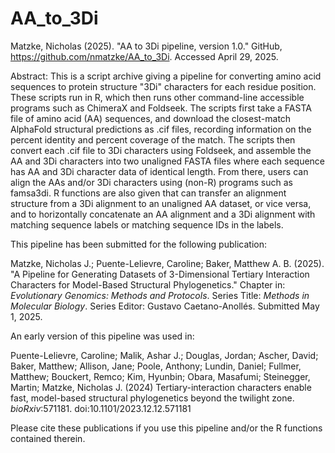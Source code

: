 # AA_to_3Di
Matzke, Nicholas (2025). "AA to 3Di pipeline, version 1.0." GitHub, https://github.com/nmatzke/AA_to_3Di. Accessed April 29, 2025.

Abstract: This is a script archive giving a pipeline for converting amino acid sequences to protein structure "3Di" characters for each residue position. These scripts run in R, which then runs other command-line accessible programs such as ChimeraX and Foldseek. The scripts first take a FASTA file of amino acid (AA) sequences, and download the closest-match AlphaFold structural predictions as .cif files, recording information on the percent identity and percent coverage of the match. The scripts then convert each .cif file to 3Di characters using Foldseek, and assemble the AA and 3Di characters into two unaligned FASTA files where each sequence has AA and 3Di character data of identical length. From there, users can align the AAs and/or 3Di characters using (non-R) programs such as famsa3di. R functions are also given that can transfer an alignment structure from a 3Di alignment to an unaligned AA dataset, or vice versa, and to horizontally concatenate an AA alignment and a 3Di alignment with matching sequence labels or matching sequence IDs in the labels.

This pipeline has been submitted for the following publication:

Matzke, Nicholas J.; Puente-Lelievre, Caroline; Baker, Matthew A. B. (2025). "A Pipeline for Generating Datasets of 3-Dimensional Tertiary Interaction Characters for Model-Based Structural Phylogenetics." Chapter in: <i>Evolutionary Genomics: Methods and Protocols</i>. Series Title: <i>Methods in Molecular Biology</i>. Series Editor: Gustavo Caetano-Anollés. Submitted May 1, 2025.


An early version of this pipeline was used in:

Puente-Lelievre, Caroline; Malik, Ashar J.; Douglas, Jordan; Ascher, David; Baker, Matthew; Allison, Jane; Poole, Anthony; Lundin, Daniel; Fullmer, Matthew; Bouckert, Remco; Kim, Hyunbin; Obara, Masafumi; Steinegger, Martin; Matzke, Nicholas J. (2024) Tertiary-interaction characters enable fast, model-based structural phylogenetics beyond the twilight zone. <i>bioRxiv</i>:571181. doi:10.1101/2023.12.12.571181

Please cite these publications if you use this pipeline and/or the R functions contained therein.

